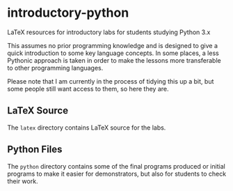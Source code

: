 # introductory-python
LaTeX resources for introductory labs for students studying Python 3.x

This assumes no prior programming knowledge and is designed to give a quick introduction to some key language concepts. In some places, a less Pythonic approach is taken in order to make the lessons more transferable to other programming languages.

Please note that I am currently in the process of tidying this up a bit, but some people still want access to them, so here they are.

## LaTeX Source

The `latex` directory contains LaTeX source for the labs.

## Python Files

The `python` directory contains some of the final programs produced or initial programs to make it easier for demonstrators, but also for students to check their work.
